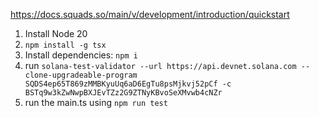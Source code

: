 https://docs.squads.so/main/v/development/introduction/quickstart


1. Install Node 20
2. `npm install -g tsx`
3. Install dependencies: `npm i`
4. run `solana-test-validator --url https://api.devnet.solana.com --clone-upgradeable-program SQDS4ep65T869zMMBKyuUq6aD6EgTu8psMjkvj52pCf -c BSTq9w3kZwNwpBXJEvTZz2G9ZTNyKBvoSeXMvwb4cNZr`
5. run the main.ts using `npm run test`
